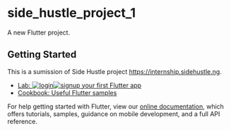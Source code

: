 # side_hustle_project_1

A new Flutter project.

## Getting Started

This is a sumission of Side Hustle project https://internship.sidehustle.ng.

- [Lab: ![login](https://user-images.githubusercontent.com/66129851/142409152-499d3117-4bee-4183-be56-39b6cdd551e1.png)![signup](https://user-images.githubusercontent.com/66129851/142409159-71dc7131-e56d-440a-9435-9191333e1084.png)
 your first Flutter app](https://flutter.dev/docs/get-started/codelab)
- [Cookbook: Useful Flutter samples](https://flutter.dev/docs/cookbook)

For help getting started with Flutter, view our
[online documentation](https://flutter.dev/docs), which offers tutorials,
samples, guidance on mobile development, and a full API reference.
